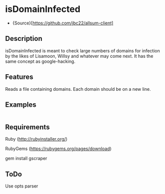 # isDomainInfected

* {Source}[https://github.com/jbc22/allsum-client]

## Description

isDomainInfected is meant to check large numbers of domains for infection by the likes of Lisamoon, Willsy and whatever may come next. It has the same concept as google-hacking.


## Features

Reads a file containing domains. Each domain should be on a new line.

## Examples

``` > ruby isDomainInfected
```

## Requirements

Ruby (http://rubyinstaller.org/)

RubyGems (https://rubygems.org/pages/download)

gem install gscraper

## ToDo

Use opts parser

